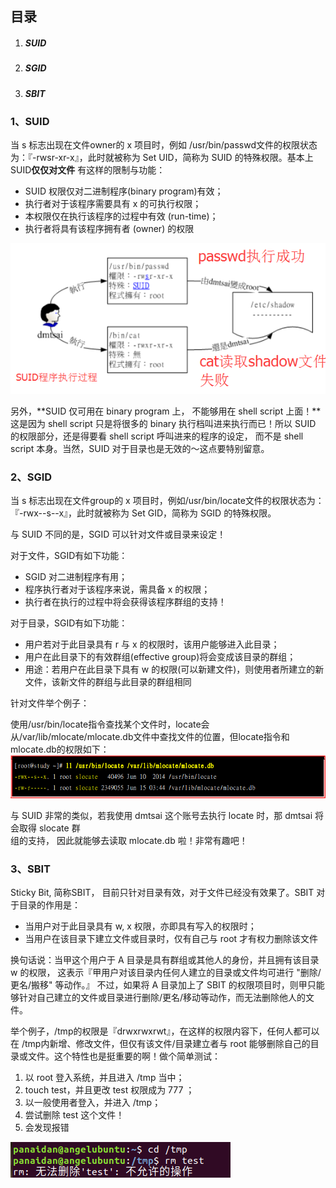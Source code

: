 ### 

## 目录

1. ##### SUID
2. ##### SGID
3. ##### SBIT





### 1、SUID

当 s 标志出现在文件owner的 x 项目时，例如 /usr/bin/passwd文件的权限状态为：『-rwsr-xr-x』，此时就被称为 Set UID，简称为 SUID 的特殊权限。基本上 SUID**仅仅对文件** 有这样的限制与功能：

* SUID 权限仅对二进制程序\(binary program\)有效；
* 执行者对于该程序需要具有 x 的可执行权限；
* 本权限仅在执行该程序的过程中有效 \(run-time\)；
* 执行者将具有该程序拥有者 \(owner\) 的权限

![](/assets/SUID程序执行过程.png)

另外，**SUID 仅可用在 binary program 上， 不能够用在 shell script 上面！**这是因为 shell script 只是将很多的 binary 执行档叫进来执行而已！所以 SUID 的权限部分，还是得要看 shell script 呼叫进来的程序的设定， 而不是 shell script 本身。当然，SUID 对于目录也是无效的～这点要特别留意。

### 2、SGID

当 s 标志出现在文件group的 x 项目时，例如/usr/bin/locate文件的权限状态为：『-rwx--s--x』，此时就被称为 Set GID，简称为 SGID 的特殊权限。

与 SUID 不同的是，SGID 可以针对文件或目录来设定！

对于文件，SGID有如下功能：

* SGID 对二进制程序有用；
* 程序执行者对于该程序来说，需具备 x 的权限；
* 执行者在执行的过程中将会获得该程序群组的支持！

对于目录，SGID有如下功能：

* 用户若对于此目录具有 r 与 x 的权限时，该用户能够进入此目录；
* 用户在此目录下的有效群组\(effective group\)将会变成该目录的群组；
* 用途：若用户在此目录下具有 w 的权限\(可以新建文件\)，则使用者所建立的新文件，该新文件的群组与此目录的群组相同

针对文件举个例子：

使用/usr/bin/locate指令查找某个文件时，locate会从/var/lib/mlocate/mlocate.db文件中查找文件的位置，但locate指令和mlocate.db的权限如下：![](/assets/SGID例子.png)

与 SUID 非常的类似，若我使用 dmtsai 这个账号去执行 locate 时，那 dmtsai 将会取得 slocate 群  
组的支持， 因此就能够去读取 mlocate.db 啦！非常有趣吧！

### 3、SBIT

Sticky Bit, 简称SBIT， 目前只针对目录有效，对于文件已经没有效果了。SBIT 对于目录的作用是：

* 当用户对于此目录具有 w, x 权限，亦即具有写入的权限时；
* 当用户在该目录下建立文件或目录时，仅有自己与 root 才有权力删除该文件

换句话说：当甲这个用户于 A 目录是具有群组或其他人的身份，并且拥有该目录 w 的权限， 这表示『甲用户对该目录内任何人建立的目录或文件均可进行 "删除/更名/搬移" 等动作。』 不过，如果将 A 目录加上了 SBIT 的权限项目时，则甲只能够针对自己建立的文件或目录进行删除/更名/移动等动作，而无法删除他人的文件。

举个例子，/tmp的权限是『drwxrwxrwt』，在这样的权限内容下，任何人都可以在 /tmp内新增、修改文件，但仅有该文件/目录建立者与 root 能够删除自己的目录或文件。这个特性也是挺重要的啊！做个简单测试：

1. 以 root 登入系统，并且进入 /tmp 当中；
2. touch test，并且更改 test 权限成为 777 ；
3. 以一般使用者登入，并进入 /tmp；
4. 尝试删除 test 这个文件！
5. 会发现报错

![](/assets/SBIT测试.png)

